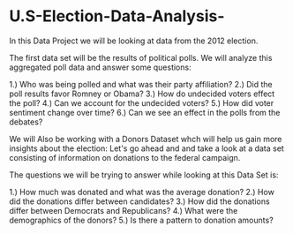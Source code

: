 # U.S-Election-Data-Analysis-

In this Data Project we will be looking at data from the 2012 election.

The first data set will be the results of political polls. We will analyze this aggregated poll data and answer some questions:

1.) Who was being polled and what was their party affiliation?
2.) Did the poll results favor Romney or Obama?
3.) How do undecided voters effect the poll?
4.) Can we account for the undecided voters?
5.) How did voter sentiment change over time?
6.) Can we see an effect in the polls from the debates?

We will Also be working with a Donors Dataset whch will help us gain more insights about the election:
Let's go ahead and and take a look at a data set consisting of information on donations to the federal campaign.

The questions we will be trying to answer while looking at this Data Set is:

1.) How much was donated and what was the average donation?
2.) How did the donations differ between candidates?
3.) How did the donations differ between Democrats and Republicans?
4.) What were the demographics of the donors?
5.) Is there a pattern to donation amounts?
